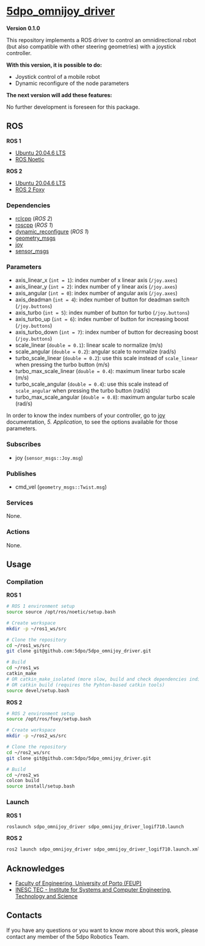 # [5dpo_omnijoy_driver](https://github.com/5dpo/5dpo_omnijoy_driver/)

**Version 0.1.0**

This repository implements a ROS driver to control an omnidirectional robot
(but also compatible with other steering geometries) with a joystick controller.

**With this version, it is possible to do:**

- Joystick control of a mobile robot
- Dynamic reconfigure of the node parameters

**The next version will add these features:**

No further development is foreseen for this package.

## ROS

**ROS 1**

- [Ubuntu 20.04.6 LTS](https://releases.ubuntu.com/focal/)
- [ROS Noetic](https://wiki.ros.org/noetic)

**ROS 2**

- [Ubuntu 20.04.6 LTS](https://releases.ubuntu.com/focal/)
- [ROS 2 Foxy](https://docs.ros.org/en/foxy/)

### Dependencies

- [rclcpp](https://index.ros.org/r/rclcpp/) (_ROS 2_)
- [roscpp](https://wiki.ros.org/roscpp/) (_ROS 1_)
- [dynamic_reconfigure](https://index.ros.org/p/dynamic_reconfigure/) (_ROS 1_)
- [geometry_msgs](https://index.ros.org/p/geometry_msgs/)
- [joy](https://index.ros.org/p/joy/)
- [sensor_msgs](https://index.ros.org/p/sensor_msgs/)

### Parameters

- axis_linear_x (`int = 1`): index number of x linear axis (`/joy.axes`)
- axis_linear_y (`int = 2`): index number of y linear axis (`/joy.axes`)
- axis_angular (`int = 0`): index number of angular axis (`/joy.axes`)
- axis_deadman (`int = 4`): index number of button for deadman switch
  (`/joy.buttons`)
- axis_turbo (`int = 5`): index number of button for turbo (`/joy.buttons`)
- axis_turbo_up (`int = 6`): index number of button for increasing boost
  (`/joy.buttons`)
- axis_turbo_down (`int = 7`): index number of button for decreasing boost
  (`/joy.buttons`)
- scale_linear (`double = 0.1`): linear scale to normalize (m/s)
- scale_angular (`double = 0.2`): angular scale to normalize (rad/s)
- turbo_scale_linear (`double = 0.2`): use this scale instead of `scale_linear`
  when pressing the turbo button (m/s)
- turbo_max_scale_linear (`double = 0.4`): maximum linear turbo scale (m/s)
- turbo_scale_angular (`double = 0.4`): use this scale instead of
  `scale_angular` when pressing the turbo button (rad/s)
- turbo_max_scale_angular (`double = 0.8`): maximum angular turbo scale (rad/s)

In order to know the index numbers of your controller, go to
[joy](https://wiki.ros.org/joy) documentation, _5. Application_, to see the
options available for those parameters.

### Subscribes

- joy (`sensor_msgs::Joy.msg`)

### Publishes

- cmd_vel (`geometry_msgs::Twist.msg`)

### Services

None.

### Actions

None.

## Usage

### Compilation

**ROS 1**

```sh
# ROS 1 environment setup
source source /opt/ros/noetic/setup.bash

# Create workspace
mkdir -p ~/ros1_ws/src

# Clone the repository
cd ~/ros1_ws/src
git clone git@github.com:5dpo/5dpo_omnijoy_driver.git

# Build
cd ~/ros1_ws
catkin_make
# OR catkin_make_isolated (more slow, build and check dependencies individually)
# OR catkin build (requires the Pyhton-based catkin tools)
source devel/setup.bash
```

**ROS 2**

```sh
# ROS 2 environment setup
source /opt/ros/foxy/setup.bash

# Create workspace
mkdir -p ~/ros2_ws/src

# Clone the repository
cd ~/ros2_ws/src
git clone git@github.com:5dpo/5dpo_omnijoy_driver.git

# Build
cd ~/ros2_ws
colcon build
source install/setup.bash
```

### Launch

**ROS 1**

```sh
roslaunch sdpo_omnijoy_driver sdpo_omnijoy_driver_logif710.launch
```

**ROS 2**

```sh
ros2 launch sdpo_omnijoy_driver sdpo_omnijoy_driver_logif710.launch.xml
```

## Acknowledges

- [Faculty of Engineering, University of Porto (FEUP)](https://sigarra.up.pt/feup/en/)
- [INESC TEC - Institute for Systems and Computer Engineering, Technology and Science](https://www.inesctec.pt/en/)

## Contacts

If you have any questions or you want to know more about this work, please
contact any member of the 5dpo Robotics Team.
